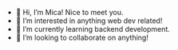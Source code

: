 - 👋 Hi, I’m Mica! Nice to meet you.
- 👀 I’m interested in anything web dev related!
- 🌱 I’m currently learning backend development.
- 💞️ I’m looking to collaborate on anything!
